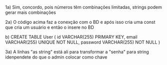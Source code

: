 1a) Sim, concordo, pois números têm combinações limitadas, strings podem gerar mais combinações

2a) O código acima faz a conexção com o BD e após isso cria uma const que cria um usuário e então o insere no BD

b) 
CREATE TABLE User (
	id VARCHAR(255) PRIMARY KEY,
    email VARCHAR(255) UNIQUE NOT NULL,
    password VARCHAR(255) NOT NULL
)

3a) A linhas "as string" está ali para transformar a "senha" para string idenpendete do que o admin colocar como chave

